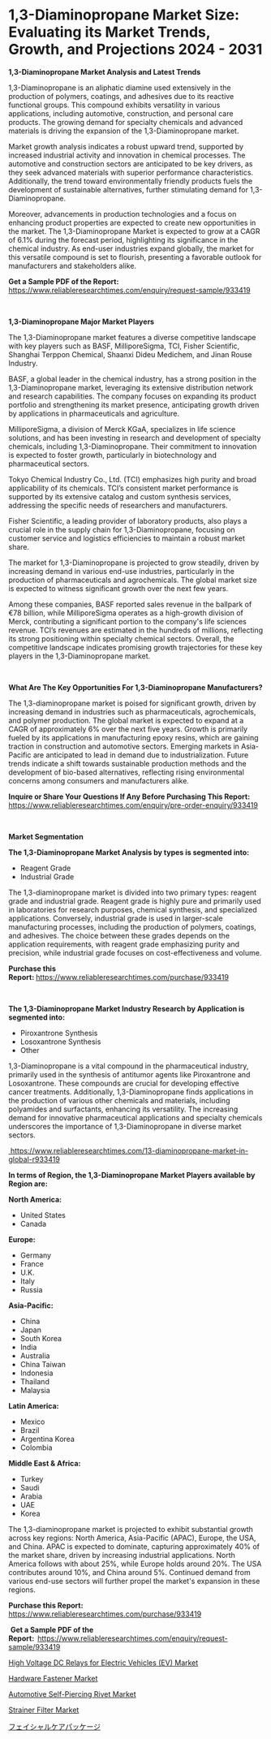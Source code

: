 <p><h1>1,3-Diaminopropane Market Size: Evaluating its Market Trends, Growth, and Projections 2024 - 2031</h1></p><p><strong>1,3-Diaminopropane Market Analysis and Latest Trends</strong></p>
<p><p>1,3-Diaminopropane is an aliphatic diamine used extensively in the production of polymers, coatings, and adhesives due to its reactive functional groups. This compound exhibits versatility in various applications, including automotive, construction, and personal care products. The growing demand for specialty chemicals and advanced materials is driving the expansion of the 1,3-Diaminopropane market.</p><p>Market growth analysis indicates a robust upward trend, supported by increased industrial activity and innovation in chemical processes. The automotive and construction sectors are anticipated to be key drivers, as they seek advanced materials with superior performance characteristics. Additionally, the trend toward environmentally friendly products fuels the development of sustainable alternatives, further stimulating demand for 1,3-Diaminopropane.</p><p>Moreover, advancements in production technologies and a focus on enhancing product properties are expected to create new opportunities in the market. The 1,3-Diaminopropane Market is expected to grow at a CAGR of 6.1% during the forecast period, highlighting its significance in the chemical industry. As end-user industries expand globally, the market for this versatile compound is set to flourish, presenting a favorable outlook for manufacturers and stakeholders alike.</p></p>
<p><strong>Get a Sample PDF of the Report:&nbsp;</strong> <a href="https://www.reliableresearchtimes.com/enquiry/request-sample/933419">https://www.reliableresearchtimes.com/enquiry/request-sample/933419</a></p>
<p>&nbsp;</p>
<p><strong>1,3-Diaminopropane Major Market Players</strong></p>
<p><p>The 1,3-Diaminopropane market features a diverse competitive landscape with key players such as BASF, MilliporeSigma, TCI, Fisher Scientific, Shanghai Terppon Chemical, Shaanxi Dideu Medichem, and Jinan Rouse Industry. </p><p>BASF, a global leader in the chemical industry, has a strong position in the 1,3-Diaminopropane market, leveraging its extensive distribution network and research capabilities. The company focuses on expanding its product portfolio and strengthening its market presence, anticipating growth driven by applications in pharmaceuticals and agriculture.</p><p>MilliporeSigma, a division of Merck KGaA, specializes in life science solutions, and has been investing in research and development of specialty chemicals, including 1,3-Diaminopropane. Their commitment to innovation is expected to foster growth, particularly in biotechnology and pharmaceutical sectors.</p><p>Tokyo Chemical Industry Co., Ltd. (TCI) emphasizes high purity and broad applicability of its chemicals. TCI’s consistent market performance is supported by its extensive catalog and custom synthesis services, addressing the specific needs of researchers and manufacturers.</p><p>Fisher Scientific, a leading provider of laboratory products, also plays a crucial role in the supply chain for 1,3-Diaminopropane, focusing on customer service and logistics efficiencies to maintain a robust market share. </p><p>The market for 1,3-Diaminopropane is projected to grow steadily, driven by increasing demand in various end-use industries, particularly in the production of pharmaceuticals and agrochemicals. The global market size is expected to witness significant growth over the next few years.</p><p>Among these companies, BASF reported sales revenue in the ballpark of €78 billion, while MilliporeSigma operates as a high-growth division of Merck, contributing a significant portion to the company's life sciences revenue. TCI’s revenues are estimated in the hundreds of millions, reflecting its strong positioning within specialty chemical sectors. Overall, the competitive landscape indicates promising growth trajectories for these key players in the 1,3-Diaminopropane market.</p></p>
<p>&nbsp;</p>
<p><strong>What Are The Key Opportunities For 1,3-Diaminopropane Manufacturers?</strong></p>
<p><p>The 1,3-diaminopropane market is poised for significant growth, driven by increasing demand in industries such as pharmaceuticals, agrochemicals, and polymer production. The global market is expected to expand at a CAGR of approximately 6% over the next five years. Growth is primarily fueled by its applications in manufacturing epoxy resins, which are gaining traction in construction and automotive sectors. Emerging markets in Asia-Pacific are anticipated to lead in demand due to industrialization. Future trends indicate a shift towards sustainable production methods and the development of bio-based alternatives, reflecting rising environmental concerns among consumers and manufacturers alike.</p></p>
<p><strong>Inquire or Share Your Questions If Any Before Purchasing This Report:</strong> <a href="https://www.reliableresearchtimes.com/enquiry/pre-order-enquiry/933419">https://www.reliableresearchtimes.com/enquiry/pre-order-enquiry/933419</a></p>
<p>&nbsp;</p>
<p><strong>Market Segmentation</strong></p>
<p><strong>The 1,3-Diaminopropane Market Analysis by types is segmented into:</strong></p>
<p><ul><li>Reagent Grade</li><li>Industrial Grade</li></ul></p>
<p><p>The 1,3-diaminopropane market is divided into two primary types: reagent grade and industrial grade. Reagent grade is highly pure and primarily used in laboratories for research purposes, chemical synthesis, and specialized applications. Conversely, industrial grade is used in larger-scale manufacturing processes, including the production of polymers, coatings, and adhesives. The choice between these grades depends on the application requirements, with reagent grade emphasizing purity and precision, while industrial grade focuses on cost-effectiveness and volume.</p></p>
<p><strong>Purchase this Report:&nbsp;</strong><a href="https://www.reliableresearchtimes.com/purchase/933419">https://www.reliableresearchtimes.com/purchase/933419</a></p>
<p>&nbsp;</p>
<p><strong>The 1,3-Diaminopropane Market Industry Research by Application is segmented into:</strong></p>
<p><ul><li>Piroxantrone Synthesis</li><li>Losoxantrone Synthesis</li><li>Other</li></ul></p>
<p><p>1,3-Diaminopropane is a vital compound in the pharmaceutical industry, primarily used in the synthesis of antitumor agents like Piroxantrone and Losoxantrone. These compounds are crucial for developing effective cancer treatments. Additionally, 1,3-Diaminopropane finds applications in the production of various other chemicals and materials, including polyamides and surfactants, enhancing its versatility. The increasing demand for innovative pharmaceutical applications and specialty chemicals underscores the importance of 1,3-Diaminopropane in diverse market sectors.</p></p>
<p><a href="https://www.reliableresearchtimes.com/13-diaminopropane-market-in-global-r933419">&nbsp;https://www.reliableresearchtimes.com/13-diaminopropane-market-in-global-r933419</a></p>
<p><strong>In terms of Region, the 1,3-Diaminopropane Market Players available by Region are:</strong></p>
<p>
    <p> <strong> North America: </strong>
        <ul>
            <li>United States</li>
            <li>Canada</li>
        </ul>
        </p> 
    <p> <strong> Europe: </strong>
        <ul>
            <li>Germany</li>
            <li>France</li>
            <li>U.K.</li>
            <li>Italy</li>
            <li>Russia</li>
        </ul>
        </p> 
    <p> <strong> Asia-Pacific: </strong>
        <ul>
            <li>China</li>
            <li>Japan</li>
            <li>South Korea</li>
            <li>India</li>
            <li>Australia</li>
            <li>China Taiwan</li>
            <li>Indonesia</li>
            <li>Thailand</li>
            <li>Malaysia</li>
        </ul>
        </p> 
    <p> <strong> Latin America: </strong>
        <ul>
            <li>Mexico</li>
            <li>Brazil</li>
            <li>Argentina Korea</li>
            <li>Colombia</li>
        </ul>
        </p> 
    <p> <strong> Middle East & Africa: </strong>
        <ul>
            <li>Turkey</li>
            <li>Saudi</li>
            <li>Arabia</li>
            <li>UAE</li>
            <li>Korea</li>
        </ul>
    </p>
    </p>
<p><p>The 1,3-diaminopropane market is projected to exhibit substantial growth across key regions: North America, Asia-Pacific (APAC), Europe, the USA, and China. APAC is expected to dominate, capturing approximately 40% of the market share, driven by increasing industrial applications. North America follows with about 25%, while Europe holds around 20%. The USA contributes around 10%, and China around 5%. Continued demand from various end-use sectors will further propel the market's expansion in these regions.</p></p>
<p><strong>Purchase this Report: </strong><a href="https://www.reliableresearchtimes.com/purchase/933419">https://www.reliableresearchtimes.com/purchase/933419</a></p>
<p>&nbsp;<strong>Get a Sample PDF of the Report:&nbsp;&nbsp;</strong><a href="https://www.reliableresearchtimes.com/enquiry/request-sample/933419">https://www.reliableresearchtimes.com/enquiry/request-sample/933419</a></p>
<p><strong></strong></p>
<p><p><a href="https://issuu.com/reportprime-2/docs/high-voltage-dc-relays-for-electric_a8e04ead161576">High Voltage DC Relays for Electric Vehicles (EV) Market</a></p><p><a href="https://medium.com/@arteedvaara9/the-market-for-hardware-fastener-market-is-examined-in-this-report-along-with-the-factors-that-5a784c7ce876">Hardware Fastener Market</a></p><p><a href="https://issuu.com/reportprime-2/docs/automotive-self-piercing-rivet-mark_c6bbdf03f9e30a">Automotive Self-Piercing Rivet Market</a></p><p><a href="https://medium.com/@arteedvaara9/the-strainer-filter-market-decisions-are-mostly-driven-by-resource-optimization-and-74bdec772140">Strainer Filter Market</a></p><p><a href="https://medium.com/@uyjtuy6/%E3%82%B0%E3%83%AD%E3%83%BC%E3%83%90%E3%83%AB%E3%83%95%E3%82%A7%E3%82%A4%E3%82%B7%E3%83%A3%E3%83%AB%E3%82%B1%E3%82%A2%E3%83%91%E3%83%83%E3%82%B1%E3%83%BC%E3%82%B8%E5%B8%82%E5%A0%B4%E5%88%86%E6%9E%90-%E4%B8%BB%E8%A6%81%E5%B8%82%E5%A0%B4%E3%83%88%E3%83%AC%E3%83%B3%E3%83%89%E3%81%A8%E5%B0%86%E6%9D%A5%E4%BA%88%E6%B8%AC-2024-2031-1c8b1d322caa">フェイシャルケアパッケージ</a></p></p>
